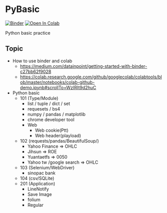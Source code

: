 # PyBasic
[![Binder](https://mybinder.org/badge_logo.svg)](https://mybinder.org/v2/gh/brookliu888/PyBasic/main)
[![Open In Colab](https://colab.research.google.com/assets/colab-badge.svg)](http://colab.research.google.com/github/brookliu888/PyBasic/)


Python basic practice

## Topic
* How to use binder and colab
    * https://medium.com/datainpoint/getting-started-with-binder-c27bb62f9028
    * https://colab.research.google.com/github/googlecolab/colabtools/blob/master/notebooks/colab-github-demo.ipynb#scrollTo=WzIRIt9d2huC
* Python basic
    * 101 (Type/Module) 
        * list / tuple / dict / set
        * requesets / bs4
        * numpy / pandas / matplotlib
        * chrome developer tool
        * Web 
            * Web cookie(Ptt)
            * Web header(playload)
    * 102 (requests/pandas/BeautifulSoup/)
        * Yahoo Finance => OHLC
        * Jihsun => ROE
        * Yuantaetfs => 0050
        * Yahoo tw /google search => OHLC 
    * 103 (Selenium/WebDriver)
        * sinopac bank
    * 104 (csv/SQLite)
    * 201 (Application)
        * LineNotify
        * Save Image
        * folium
        * Regular
    
        


